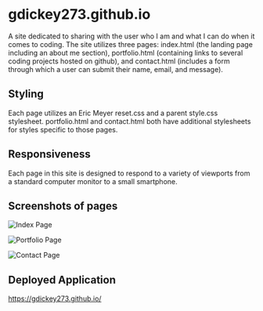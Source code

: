 # gdickey273.github.io

A site dedicated to sharing with the user who I am and what I can do when it comes to coding. The site utilizes three pages: index.html (the landing page including an about me section), portfolio.html (containing links to several coding projects hosted on github), and contact.html (includes a form through which a user can submit their name, email, and message). 

## Styling

Each page utilizes an Eric Meyer reset.css and a parent style.css stylesheet. portfolio.html and contact.html both have additional stylesheets for styles specific to those pages. 

## Responsiveness
Each page in this site is designed to respond to a variety of viewports from a standard computer monitor to a small smartphone. 

## Screenshots of pages

![Index Page](https://github.com/gdickey273/gdickey273.github.io/blob/master/assets/images/screenshot-index.png)

![Portfolio Page](https://github.com/gdickey273/gdickey273.github.io/blob/master/assets/images/screenshot-portfolio.png)

![Contact Page](https://github.com/gdickey273/gdickey273.github.io/blob/master/assets/images/screenshot-contact.png)


## Deployed Application
https://gdickey273.github.io/
